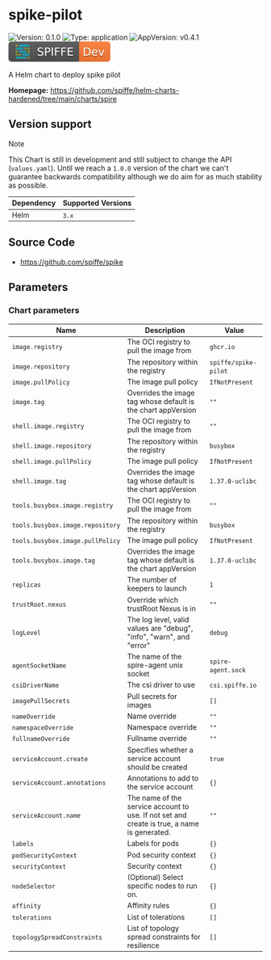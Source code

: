 # spike-pilot

![Version: 0.1.0](https://img.shields.io/badge/Version-0.1.0-informational?style=flat-square) ![Type: application](https://img.shields.io/badge/Type-application-informational?style=flat-square) ![AppVersion: v0.4.1](https://img.shields.io/badge/AppVersion-v0.4.1-informational?style=flat-square)
[![Development Phase](https://github.com/spiffe/spiffe/blob/main/.img/maturity/dev.svg)](https://github.com/spiffe/spiffe/blob/main/MATURITY.md#development)

A Helm chart to deploy spike pilot

**Homepage:** <https://github.com/spiffe/helm-charts-hardened/tree/main/charts/spire>

## Version support

> [!Note]
> This Chart is still in development and still subject to change the API (`values.yaml`).
> Until we reach a `1.0.0` version of the chart we can't guarantee backwards compatibility although
> we do aim for as much stability as possible.

| Dependency | Supported Versions |
|:-----------|:-------------------|
| Helm       | `3.x`              |

## Source Code

* <https://github.com/spiffe/spike>

<!-- The parameters section is generated using helm-docs.sh and should not be edited by hand. -->

## Parameters

### Chart parameters

| Name                             | Description                                                                                 | Value                |
| -------------------------------- | ------------------------------------------------------------------------------------------- | -------------------- |
| `image.registry`                 | The OCI registry to pull the image from                                                     | `ghcr.io`            |
| `image.repository`               | The repository within the registry                                                          | `spiffe/spike-pilot` |
| `image.pullPolicy`               | The image pull policy                                                                       | `IfNotPresent`       |
| `image.tag`                      | Overrides the image tag whose default is the chart appVersion                               | `""`                 |
| `shell.image.registry`           | The OCI registry to pull the image from                                                     | `""`                 |
| `shell.image.repository`         | The repository within the registry                                                          | `busybox`            |
| `shell.image.pullPolicy`         | The image pull policy                                                                       | `IfNotPresent`       |
| `shell.image.tag`                | Overrides the image tag whose default is the chart appVersion                               | `1.37.0-uclibc`      |
| `tools.busybox.image.registry`   | The OCI registry to pull the image from                                                     | `""`                 |
| `tools.busybox.image.repository` | The repository within the registry                                                          | `busybox`            |
| `tools.busybox.image.pullPolicy` | The image pull policy                                                                       | `IfNotPresent`       |
| `tools.busybox.image.tag`        | Overrides the image tag whose default is the chart appVersion                               | `1.37.0-uclibc`      |
| `replicas`                       | The number of keepers to launch                                                             | `1`                  |
| `trustRoot.nexus`                | Override which trustRoot Nexus is in                                                        | `""`                 |
| `logLevel`                       | The log level, valid values are "debug", "info", "warn", and "error"                        | `debug`              |
| `agentSocketName`                | The name of the spire-agent unix socket                                                     | `spire-agent.sock`   |
| `csiDriverName`                  | The csi driver to use                                                                       | `csi.spiffe.io`      |
| `imagePullSecrets`               | Pull secrets for images                                                                     | `[]`                 |
| `nameOverride`                   | Name override                                                                               | `""`                 |
| `namespaceOverride`              | Namespace override                                                                          | `""`                 |
| `fullnameOverride`               | Fullname override                                                                           | `""`                 |
| `serviceAccount.create`          | Specifies whether a service account should be created                                       | `true`               |
| `serviceAccount.annotations`     | Annotations to add to the service account                                                   | `{}`                 |
| `serviceAccount.name`            | The name of the service account to use. If not set and create is true, a name is generated. | `""`                 |
| `labels`                         | Labels for pods                                                                             | `{}`                 |
| `podSecurityContext`             | Pod security context                                                                        | `{}`                 |
| `securityContext`                | Security context                                                                            | `{}`                 |
| `nodeSelector`                   | (Optional) Select specific nodes to run on.                                                 | `{}`                 |
| `affinity`                       | Affinity rules                                                                              | `{}`                 |
| `tolerations`                    | List of tolerations                                                                         | `[]`                 |
| `topologySpreadConstraints`      | List of topology spread constraints for resilience                                          | `[]`                 |
